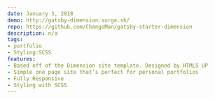 ```yaml
---
date: January 3, 2018
demo: http://gatsby-dimension.surge.sh/
repo: https://github.com/ChangoMan/gatsby-starter-dimension
description: n/a
tags:
- portfolio
- Styling:SCSS
features:
- Based off of the Dimension site template. Designed by HTML5 UP
- Simple one page site that’s perfect for personal portfolios
- Fully Responsive
- Styling with SCSS
---
```

